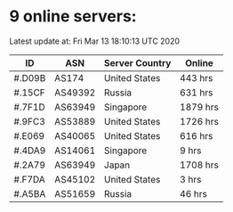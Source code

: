 # 9 online servers:

Latest update at: Fri Mar 13 18:10:13 UTC 2020

| ID | ASN | Server Country | Online |
| -- | --- | -------------- | ------ |
| #.D09B | AS174 | United States | 443 hrs |
| #.15CF | AS49392 | Russia | 631 hrs |
| #.7F1D | AS63949 | Singapore | 1879 hrs |
| #.9FC3 | AS53889 | United States | 1726 hrs |
| #.E069 | AS40065 | United States | 616 hrs |
| #.4DA9 | AS14061 | Singapore | 9 hrs |
| #.2A79 | AS63949 | Japan | 1708 hrs |
| #.F7DA | AS45102 | United States | 3 hrs |
| #.A5BA | AS51659 | Russia | 46 hrs |

